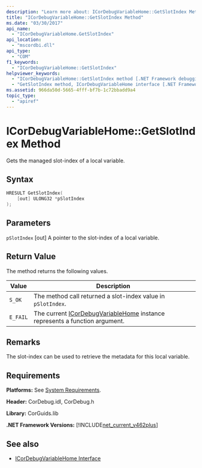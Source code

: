 ```yaml
---
description: "Learn more about: ICorDebugVariableHome::GetSlotIndex Method"
title: "ICorDebugVariableHome::GetSlotIndex Method"
ms.date: "03/30/2017"
api_name:
  - "ICorDebugVariableHome.GetSlotIndex"
api_location:
  - "mscordbi.dll"
api_type:
  - "COM"
f1_keywords:
  - "ICorDebugVariableHome::GetSlotIndex"
helpviewer_keywords:
  - "ICorDebugVariableHome::GetSlotIndex method [.NET Framework debugging]"
  - "GetSlotIndex method, ICorDebugVariableHome interface [.NET Framework debugging]"
ms.assetid: 966da50d-5665-4fff-bf7b-1c72bbadd9a4
topic_type:
  - "apiref"
---
```

# ICorDebugVariableHome::GetSlotIndex Method

Gets the managed slot-index of a local variable.

## Syntax

```cpp
HRESULT GetSlotIndex(
    [out] ULONG32 *pSlotIndex
);
```

## Parameters

 `pSlotIndex`
 [out] A pointer to the slot-index of a local variable.

## Return Value

 The method returns the following values.

|Value|Description|
|-----------|-----------------|
|`S_OK`|The method call returned a slot-index value in `pSlotIndex`.|
|`E_FAIL`|The current [ICorDebugVariableHome](icordebugvariablehome-interface.md) instance represents a function argument.|

## Remarks

 The slot-index can be used to retrieve the metadata for this local variable.

## Requirements

 **Platforms:** See [System Requirements](../../get-started/system-requirements.md).

 **Header:** CorDebug.idl, CorDebug.h

 **Library:** CorGuids.lib

 **.NET Framework Versions:** [!INCLUDE[net_current_v462plus](../../../../includes/net-current-v462plus-md.md)]

## See also

- [ICorDebugVariableHome Interface](icordebugvariablehome-interface.md)
